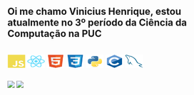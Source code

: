 ## Oi me chamo Vinicius Henrique, estou atualmente no 3º período da Ciência da Computação na PUC


<div style="display: inline_block"><br>
  <img align="center" alt="Rafa-Js" height="30" width="40" src="https://raw.githubusercontent.com/devicons/devicon/master/icons/javascript/javascript-plain.svg">
  <img align="center" alt="Rafa-React" height="30" width="40" src="https://raw.githubusercontent.com/devicons/devicon/master/icons/react/react-original.svg">
  <img align="center" alt="Rafa-HTML" height="30" width="40" src="https://raw.githubusercontent.com/devicons/devicon/master/icons/html5/html5-original.svg">
  <img align="center" alt="Rafa-CSS" height="30" width="40" src="https://raw.githubusercontent.com/devicons/devicon/master/icons/css3/css3-original.svg">
  <img align="center" alt="Rafa-Python" height="30" width="40" src="https://raw.githubusercontent.com/devicons/devicon/master/icons/python/python-original.svg">
  <img align="center" alt="Rafa-Csharp" height="30" width="40" src="https://raw.githubusercontent.com/devicons/devicon/55609aa5bd817ff167afce0d965585c92040787a/icons/c/c-original.svg">
   <img align="center" alt="Rafa-Csharp" height="30" width="40" src="https://raw.githubusercontent.com/devicons/devicon/55609aa5bd817ff167afce0d965585c92040787a/icons/mysql/mysql-original.svg">
</div>
  
  ##
 
<div> 
  <a href="https://instagram.com/v1ni_henrique" target="_blank"><img src="https://img.shields.io/badge/-Instagram-%23E4405F?style=for-the-badge&logo=instagram&logoColor=white" target="_blank"></a>
  <a href="https://www.linkedin.com/in/vinicius-henrique-6b05b124a/" target="_blank"><img src="https://img.shields.io/badge/-LinkedIn-%230077B5?style=for-the-badge&logo=linkedin&logoColor=white" target="_blank"></a> 
  
</div>

<div https://camo.githubusercontent.com/40d2c59e3d72b715f1b2182577ccff8076abcec117945adcc6a97a54caff596b/68747470733a2f2f6769746875622d726561646d652d73746174732e76657263656c2e6170702f6170693f757365726e616d653d6a6f616f34787a2673686f775f69636f6e733d74727565267468656d653d707275737369616e</div>
